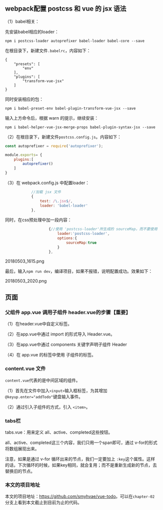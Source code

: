 

## webpack配置 postcss 和 vue 的 jsx 语法


（1）babel相关：

先安装babel相应的loader：

```
npm i postcss-loader autoprefixer babel-loader babel-core --save
```

在根目录下，新建文件`.babelrc`，内容如下：

```
{
    "presets": [
        "env"
    ],
    "plugins": [
        "transform-vue-jsx"
    ]
}
```


同时安装相应的包：

```
npm i babel-preset-env babel-plugin-transform-vue-jsx --save
```

输入上方命令后，根据 warn 的提示，继续安装：

```
npm i babel-helper-vue-jsx-merge-props babel-plugin-syntax-jsx --save
```

（2）在根目录下，新建文件`postcss.config.js`。内容如下：

```javascript
const autoprefixer = require('autoprefixer');

module.exports= {
    plugins:[
        autoprefixer()
    ]
}
```


（3）在 webpack.config.js 中配置loader：


```javascript
            //加载 jsx 文件
            {
                test: /\.jsx$/,
                loader: 'babel-loader'
            },
```


同时，在css预处理中加一段内容：

```javascript
                    {//使用 'postcss-loader'所生成的 sourceMap，而不要使用 'stylus-loader' 所生成的 sourceMap
                        loader:'postcss-loader',
                        options:{
                            sourceMap:true  
                        }
                    },
```


20180503_1615.png

最后，输入`npm run dev`，编译项目，如果不报错，说明配置成功。效果如下：

20180503_2020.png




## 页面




### 父组件 app.vue 调用子组件 header.vue的步骤【重要】

（1）在header.vue中自定义标签。

（2）在app.vue中通过 import 的形式导入 Header.vue。

（3）在app.vue中通过 components 关键字声明子组件 Header

（4）在 app.vue 的标签中使用 子组件的标签。


### content.vue 文件

`content.vue`代表的是中间区域的组件。



（1）首先在文件中加入`<input>`输入框标签，为其增加`@keyup.enter="addTodo"`键盘输入事件。

（2）通过引入子组件的方式，引入 `<item>`。




### tabs栏

tabs.vue：用来定义 all、active、completed这些按钮。


all、active、completed这三个内容，我们只用一个span即可，通过 v-for的形式将数组展现出来。

注意，如果是通过 v-for 循环出来的节点，我们一定要加上 `:key`这个属性。这样的话，下次循环的时候，如果key相同，就会复用；而不是重新生成新的节点，去替换旧的节点。





### 本文的项目地址

本文的项目地址：<https://github.com/smyhvae/vue-todo>。可以在`chapter-02`分支上看到本文截止到目前为止的代码。





















